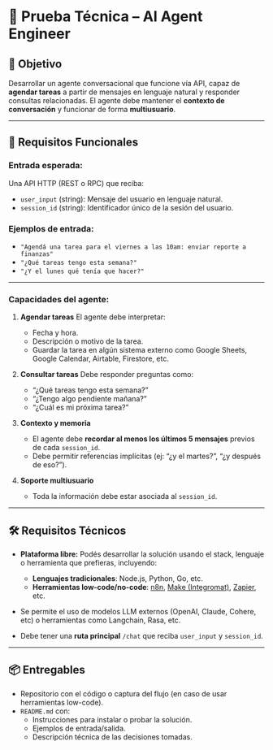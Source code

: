 # 🧪 Prueba Técnica – AI Agent Engineer

## 🎯 Objetivo

Desarrollar un agente conversacional que funcione vía API, capaz de **agendar tareas** a partir de mensajes en lenguaje natural y responder consultas relacionadas. El agente debe mantener el **contexto de conversación** y funcionar de forma **multiusuario**.

---

## 📝 Requisitos Funcionales

### Entrada esperada:

Una API HTTP (REST o RPC) que reciba:

* `user_input` (string): Mensaje del usuario en lenguaje natural.
* `session_id` (string): Identificador único de la sesión del usuario.

### Ejemplos de entrada:

* `"Agendá una tarea para el viernes a las 10am: enviar reporte a finanzas"`
* `"¿Qué tareas tengo esta semana?"`
* `"¿Y el lunes qué tenía que hacer?"`

---

### Capacidades del agente:

1. **Agendar tareas**
   El agente debe interpretar:

   * Fecha y hora.
   * Descripción o motivo de la tarea.
   * Guardar la tarea en algún sistema externo como Google Sheets, Google Calendar, Airtable, Firestore, etc.

2. **Consultar tareas**
   Debe responder preguntas como:

   * “¿Qué tareas tengo esta semana?”
   * “¿Tengo algo pendiente mañana?”
   * “¿Cuál es mi próxima tarea?”

3. **Contexto y memoria**

   * El agente debe **recordar al menos los últimos 5 mensajes** previos de cada `session_id`.
   * Debe permitir referencias implícitas (ej: “¿y el martes?”, “¿y después de eso?”).

4. **Soporte multiusuario**

   * Toda la información debe estar asociada al `session_id`.

---

## 🛠️ Requisitos Técnicos

* **Plataforma libre:** Podés desarrollar la solución usando el stack, lenguaje o herramienta que prefieras, incluyendo:

  * **Lenguajes tradicionales**: Node.js, Python, Go, etc.
  * **Herramientas low-code/no-code**: [n8n](https://n8n.io/), [Make (Integromat)](https://www.make.com/), [Zapier](https://zapier.com/), etc.
* Se permite el uso de modelos LLM externos (OpenAI, Claude, Cohere, etc) o herramientas como Langchain, Rasa, etc.
* Debe tener una **ruta principal** `/chat` que reciba `user_input` y `session_id`.

---

## 📦 Entregables

* Repositorio con el código o captura del flujo (en caso de usar herramientas low-code).
* `README.md` con:
  * Instrucciones para instalar o probar la solución.
  * Ejemplos de entrada/salida.
  * Descripción técnica de las decisiones tomadas.

